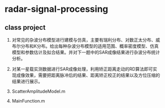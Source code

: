 # radar-signal-processing
## class project

1. 对常见的杂波分布模型进行建模与仿真，主要有瑞利分布、对数正太分布、威布尔分布和K分布。给出每种杂波分布模型的适用范围、概率密度模型、仿真模型和参数估计及拟合结果。并对下一题中的SAR成像结果进行杂波分布统计分析。
2. 对某一星载实测数据进行SAR成像处理，利用矫正距离走动的RD算法即可实现成像效果，需要把距离脉冲后的结果、距离矫正校正的结果以及方位压缩的结果进行展示。

1. ScatterAmplitudeModel.m
2. MainFunction.m
